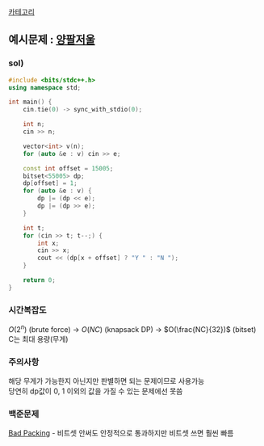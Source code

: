 [카테고리](/README.md)
## 예시문제 : [양팔저울](https://www.acmicpc.net/problem/2629)
### sol)
```cpp
#include <bits/stdc++.h>
using namespace std;

int main() {
    cin.tie(0) -> sync_with_stdio(0);

    int n;
    cin >> n;

    vector<int> v(n);
    for (auto &e : v) cin >> e;

    const int offset = 15005;
    bitset<55005> dp;
    dp[offset] = 1;
    for (auto &e : v) {
        dp |= (dp << e);
        dp |= (dp >> e);
    }

    int t;
    for (cin >> t; t--;) {
        int x;
        cin >> x;
        cout << (dp[x + offset] ? "Y " : "N ");
    }

    return 0;
}
```
### 시간복잡도 
$O(2^n)$ (brute force) -> $O(NC)$ (knapsack DP) -> $O(\frac{NC}{32})$ (bitset)   
C는 최대 용량(무게)

### 주의사항
해당 무게가 가능한지 아닌지만 판별하면 되는 문제이므로 사용가능   
당연히 dp값이 0, 1 이외의 값을 가질 수 있는 문제에선 못씀

### 백준문제
[Bad Packing](https://www.acmicpc.net/problem/21135) - 비트셋 안써도 안정적으로 통과하지만 비트셋 쓰면 훨씬 빠름